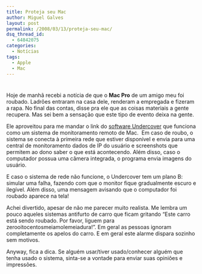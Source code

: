 ```yaml
---
title: Proteja seu Mac
author: Miguel Galves
layout: post
permalink: /2008/03/13/proteja-seu-mac/
dsq_thread_id:
  - 64842075
categories:
  - Notícias
tags:
  - Apple
  - Mac
---
```

# 

Hoje de manhã recebi a notícia de que o **Mac Pro** de um amigo meu foi roubado. Ladrões entraram na casa dele, renderam a empregada e fizeram a rapa. No final das contas, disse pra ele que as coisas materiais a gente recupera. Mas sei bem a sensação que este tipo de evento deixa na gente.

Ele aproveitou para me mandar o link do [software Undercover][1] que funciona como um sistema de monitoramento remoto de Mac.  Em caso de roubo, o sistema se conecta à primeira rede que estiver disponível e envia para uma central de monitoramento dados de IP do usuário e screenshots que permitem ao dono saber o que está acontecendo. Além disso, caso o computador possua uma câmera integrada, o programa envia imagens do usuário.

 [1]: http://www.orbicule.com/undercover/

E caso o sistema de rede não funcione, o Undercover tem um plano B: simular uma falha, fazendo com que o monitor fique gradualmente escuro e ilegível. Além disso, uma mensagem avisando que o computador foi roubado aparece na tela!

Achei divertido, apesar de não me parecer muito realista. Me lembra um pouco aqueles sistemas antifurto de carro que ficam gritando “Este carro está sendo roubado. Por favor, liguem para zerooitocentosmeiamolemeiadura!”. Em geral as pessoas ignoram completamente os apelos do carro. E em geral este alarme dispara sozinho sem motivos.

Anyway, fica a dica. Se alguém usar/tiver usado/conhecer alguém que tenha usado o sistema, sinta-se a vontade para enviar suas opiniões e impressões.